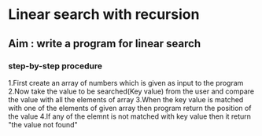#    Linear search with recursion
## Aim : write a program for linear search
### step-by-step procedure

1.First create an array of numbers which is given as input to the program
2.Now take the value to be searched(Key value) from the user and compare the value with all the elements of array
3.When the key value is matched with one of the elements of given array then program return the position of the value 
4.If any of the elemnt is not matched with key value then it return "the value not found" 
